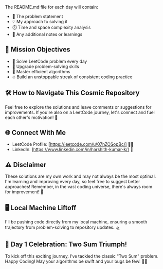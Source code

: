 The README.md file for each day will contain:
- 📜 The problem statement
- 💡 My approach to solving it
- ⏱️ Time and space complexity analysis
- 📝 Any additional notes or learnings

## 🎯 Mission Objectives

- 🧩 Solve LeetCode problem every day
- 🔧 Upgrade problem-solving skills
- 🧠 Master efficient algorithms
- 🔥 Build an unstoppable streak of consistent coding practice

## 🛠️ How to Navigate This Cosmic Repository

Feel free to explore the solutions and leave comments or suggestions for improvements. If you're also on a LeetCode journey, let's connect and fuel each other's motivation! 🚀

## 🌐 Connect With Me

- LeetCode Profile: [https://leetcode.com/u/07hZOSopBc/] 👨‍💻
- LinkedIn: [https://www.linkedin.com/in/harshith-kumar-k/] 💼

## ⚠️ Disclaimer

These solutions are my own work and may not always be the most optimal. I'm learning and improving every day, so feel free to suggest better approaches! Remember, in the vast coding universe, there's always room for improvement! 🌠

## 🖥️ Local Machine Liftoff

I'll be pushing code directly from my local machine, ensuring a smooth trajectory from problem-solving to repository updates. 🛸

## 🎊 Day 1 Celebration: Two Sum Triumph!

To kick off this exciting journey, I've tackled the classic "Two Sum" problem.
Happy Coding! May your algorithms be swift and your bugs be few! 🚀✨
